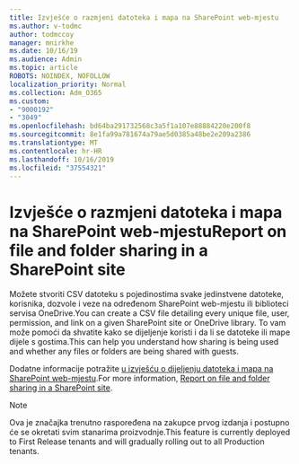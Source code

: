 ```yaml
---
title: Izvješće o razmjeni datoteka i mapa na SharePoint web-mjestu
ms.author: v-todmc
author: todmccoy
manager: mnirkhe
ms.date: 10/16/19
ms.audience: Admin
ms.topic: article
ROBOTS: NOINDEX, NOFOLLOW
localization_priority: Normal
ms.collection: Adm_O365
ms.custom:
- "9000192"
- "3049"
ms.openlocfilehash: bd64ba291732568c3a5f1a107e88884220e200f8
ms.sourcegitcommit: 8e1fa99a781674a79ae5d0385a48be2e209a2386
ms.translationtype: MT
ms.contentlocale: hr-HR
ms.lasthandoff: 10/16/2019
ms.locfileid: "37554321"
---
```

# <a name="report-on-file-and-folder-sharing-in-a-sharepoint-site"></a><span data-ttu-id="dc4e5-102">Izvješće o razmjeni datoteka i mapa na SharePoint web-mjestu</span><span class="sxs-lookup"><span data-stu-id="dc4e5-102">Report on file and folder sharing in a SharePoint site</span></span>

<span data-ttu-id="dc4e5-103">Možete stvoriti CSV datoteku s pojedinostima svake jedinstvene datoteke, korisnika, dozvole i veze na određenom SharePoint web-mjestu ili biblioteci servisa OneDrive.</span><span class="sxs-lookup"><span data-stu-id="dc4e5-103">You can create a CSV file detailing every unique file, user, permission, and link on a given SharePoint site or OneDrive library.</span></span> <span data-ttu-id="dc4e5-104">To vam može pomoći da shvatite kako se dijeljenje koristi i da li se datoteke ili mape dijele s gostima.</span><span class="sxs-lookup"><span data-stu-id="dc4e5-104">This can help you understand how sharing is being used and whether any files or folders are being shared with guests.</span></span>

<span data-ttu-id="dc4e5-105">Dodatne informacije potražite [u izvješću o dijeljenju datoteka i mapa na SharePoint web-mjestu](https://docs.microsoft.com/en-us/sharepoint/sharing-reports).</span><span class="sxs-lookup"><span data-stu-id="dc4e5-105">For more information, [Report on file and folder sharing in a SharePoint site](https://docs.microsoft.com/en-us/sharepoint/sharing-reports).</span></span>

> [!NOTE]
> <span data-ttu-id="dc4e5-106">Ova je značajka trenutno raspoređena na zakupce prvog izdanja i postupno će se okretati svim stanarima proizvodnje.</span><span class="sxs-lookup"><span data-stu-id="dc4e5-106">This feature is currently deployed to First Release tenants and will gradually rolling out to all Production tenants.</span></span>